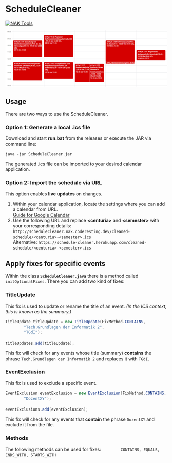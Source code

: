 # ScheduleCleaner

[![NAK Tools](https://img.shields.io/badge/NAK%20Tools-member-blue)](https://nak.coderesting.dev/)

![Comparison](comparison.gif)

## Usage
There are two ways to use the ScheduleCleaner.

### Option 1: Generate a local .ics file
Download and start **run.bat** from the releases or execute the JAR via command line:

`java -jar ScheduleCleaner.jar`

The generated .ics file can be imported to your desired calendar application.

### Option 2: Import  the schedule via URL
This option enables **live updates** on changes.

1. Within your calendar application, locate the settings where you can add a calendar from URL. <br>
   [Guide for Google Calendar](https://support.google.com/calendar/answer/37100#:~:text=Use%20a%20link%20to%20add%20a%20public%20calendar)
2. Use the following URL and replace **\<centuria\>** and **\<semester\>** with your corresponding details: <br>
`http://schedulecleaner.nak.coderesting.dev/cleaned-schedule/<centuria>-<semester>.ics` \
Alternative:
`https://schedule-cleaner.herokuapp.com/cleaned-schedule/<centuria>-<semester>.ics`

## Apply fixes for specific events
Within the class **`ScheduleCleaner.java`** there is a method called `initOptionalFixes`.
There you can add two kind of fixes:

### TitleUpdate
This fix is used to update or rename the title of an event. _(In the ICS context, this is known as the summary.)_

```java
TitleUpdate titleUpdate = new TitleUpdate(FixMethod.CONTAINS,
        "Tech.Grundlagen der Informatik 2",
        "TGdI");
        
titleUpdates.add(titleUpdate);
```

This fix will check for any events whose title (summary) **contains** the phrase `Tech.Grundlagen der Informatik 2` and replaces it with `TGdI`.

### EventExclusion
This fix is used to exclude a specific event.

```java
EventExclusion eventExclusion = new EventExclusion(FixMethod.CONTAINS,
        "DozentXY");
        
eventExclusions.add(eventExclusion);
```

This fix will check for any events that **contain** the phrase `DozentXY` and exclude it from the file.


### Methods
The following methods can be used for fixes:
``        CONTAINS, EQUALS, ENDS_WITH, STARTS_WITH``
